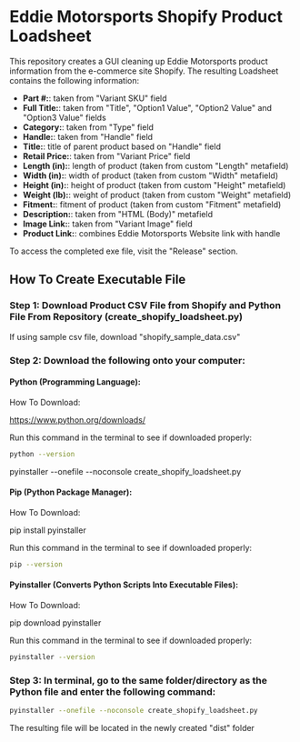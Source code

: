 # Eddie Motorsports Shopify Product Loadsheet

This repository creates a GUI cleaning up Eddie Motorsports product information from the e-commerce site Shopify. The resulting Loadsheet contains the following information:

* **Part #:**: taken from "Variant SKU" field
* **Full Title:**: taken from "Title", "Option1 Value", "Option2 Value" and "Option3 Value" fields
* **Category:**: taken from "Type" field
* **Handle:**: taken from "Handle" field
* **Title:**: title of parent product based on "Handle" field
* **Retail Price:**: taken from "Variant Price" field
* **Length (in):**: length of product (taken from custom "Length" metafield)
* **Width (in):**: width of product (taken from custom "Width" metafield)
* **Height (in):**: height of product (taken from custom "Height" metafield)
* **Weight (lb):**: weight of product (taken from custom "Weight" metafield)
* **Fitment:**: fitment of product (taken from custom "Fitment" metafield)
* **Description:**: taken from "HTML (Body)" metafield
* **Image Link:**: taken from "Variant Image" field
* **Product Link:**: combines Eddie Motorsports Website link with handle

To access the completed exe file, visit the "Release" section.

## How To Create Executable File

### Step 1: Download Product CSV File from Shopify and Python File From Repository (create_shopify_loadsheet.py)

If using sample csv file, download "shopify_sample_data.csv"

### Step 2: Download the following onto your computer:

#### Python (Programming Language): 

How To Download:

https://www.python.org/downloads/

Run this command in the terminal to see if downloaded properly:

```bash
python --version
```

pyinstaller --onefile --noconsole create_shopify_loadsheet.py

#### Pip (Python Package Manager):

How To Download:

pip install pyinstaller

Run this command in the terminal to see if downloaded properly:

```bash
pip --version
```

#### Pyinstaller (Converts Python Scripts Into Executable Files):

How To Download:

pip download pyinstaller

Run this command in the terminal to see if downloaded properly:

```bash
pyinstaller --version
```
### Step 3:  In terminal, go to the same folder/directory as the Python file and enter the following command:

```bash
pyinstaller --onefile --noconsole create_shopify_loadsheet.py
```
The resulting file will be located in the newly created "dist" folder
